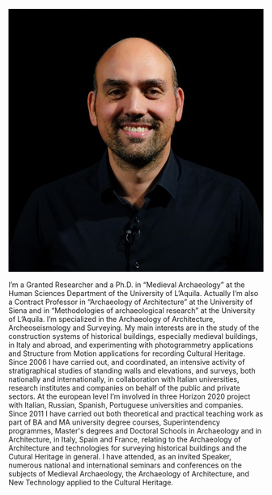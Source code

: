 ![Andrea](images/Andrea.jpg)

I’m a Granted Researcher and a Ph.D. in “Medieval Archaeology” at the Human Sciences Department of the University of L’Aquila. Actually I’m also a Contract Professor in “Archaeology of Architecture” at the University of Siena and in “Methodologies of archaeological research” at the University of L’Aquila. I’m specialized in the Archaeology of Architecture, Archeoseismology and Surveying. My main interests are in the study of the construction systems of historical buildings, especially medieval buildings, in Italy and abroad, and experimenting with photogrammetry applications and Structure from Motion applications for recording Cultural Heritage. Since 2006 I have carried out, and coordinated, an intensive activity of stratigraphical studies of standing walls and elevations, and surveys, both nationally and internationally, in collaboration with Italian universities, research institutes and companies on behalf of the public and private sectors. At the european level I’m involved in three Horizon 2020 project with Italian, Russian, Spanish, Portuguese universities and companies. Since 2011 I have carried out both theoretical and practical teaching work as part of BA and MA university degree courses, Superintendency programmes, Master's degrees and Doctoral Schools in Archaeology and in Architecture, in Italy, Spain and France, relating to the Archaeology of Architecture and technologies for surveying historical buildings and the Cutural Heritage in general. I have attended, as an invited Speaker, numerous national and international seminars and conferences on the subjects of Medieval Archaeology, the Archaeology of Architecture, and New Technology applied to the Cultural Heritage.